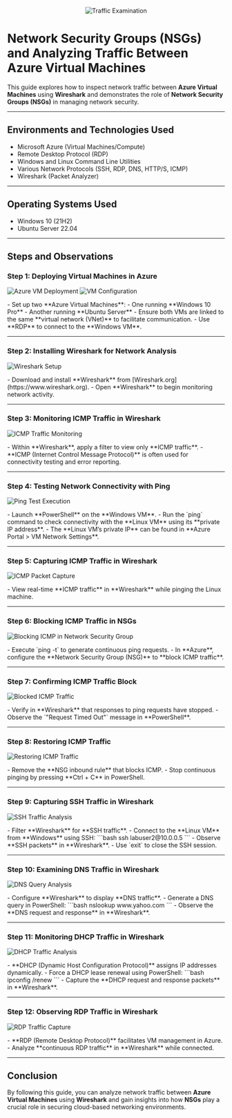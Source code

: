 <p align="center">
<img src="https://i.imgur.com/Ua7udoS.png" alt="Traffic Examination"/>
</p>

# **Network Security Groups (NSGs) and Analyzing Traffic Between Azure Virtual Machines**
This guide explores how to inspect network traffic between **Azure Virtual Machines** using **Wireshark** and demonstrates the role of **Network Security Groups (NSGs)** in managing network security.

---

## **Environments and Technologies Used**
- Microsoft Azure (Virtual Machines/Compute)
- Remote Desktop Protocol (RDP)
- Windows and Linux Command Line Utilities
- Various Network Protocols (SSH, RDP, DNS, HTTP/S, ICMP)
- Wireshark (Packet Analyzer)

---

## **Operating Systems Used**
- Windows 10 (21H2)
- Ubuntu Server 22.04

---

## **Steps and Observations**

### **Step 1: Deploying Virtual Machines in Azure**
<p>
<img src="https://i.imgur.com/EwX8Y7s.png" alt="Azure VM Deployment"/>
<img src="https://i.imgur.com/JGhlxJJ.png" alt="VM Configuration"/>
</p>
- Set up two **Azure Virtual Machines**:
  - One running **Windows 10 Pro**
  - Another running **Ubuntu Server**
- Ensure both VMs are linked to the same **virtual network (VNet)** to facilitate communication.
- Use **RDP** to connect to the **Windows VM**.

---

### **Step 2: Installing Wireshark for Network Analysis**
<p>
<img src="https://i.imgur.com/1BYvdJZ.png" alt="Wireshark Setup"/>
</p>
- Download and install **Wireshark** from [Wireshark.org](https://www.wireshark.org).
- Open **Wireshark** to begin monitoring network activity.

---

### **Step 3: Monitoring ICMP Traffic in Wireshark**
<p>
<img src="https://i.imgur.com/3gTUIDW.png" alt="ICMP Traffic Monitoring"/>
</p>
- Within **Wireshark**, apply a filter to view only **ICMP traffic**.
- **ICMP (Internet Control Message Protocol)** is often used for connectivity testing and error reporting.

---

### **Step 4: Testing Network Connectivity with Ping**
<p>
<img src="https://i.imgur.com/HgLp5AR.png" alt="Ping Test Execution"/>
</p>
- Launch **PowerShell** on the **Windows VM**.
- Run the `ping` command to check connectivity with the **Linux VM** using its **private IP address**.
- The **Linux VM’s private IP** can be found in **Azure Portal > VM Network Settings**.

---

### **Step 5: Capturing ICMP Traffic in Wireshark**
<p>
<img src="https://i.imgur.com/nurPwTN.png" alt="ICMP Packet Capture"/>
</p>
- View real-time **ICMP traffic** in **Wireshark** while pinging the Linux machine.

---

### **Step 6: Blocking ICMP Traffic in NSGs**
<p>
<img src="https://i.imgur.com/X4yfgee.png" alt="Blocking ICMP in Network Security Group"/>
</p>
- Execute `ping -t` to generate continuous ping requests.
- In **Azure**, configure the **Network Security Group (NSG)** to **block ICMP traffic**.

---

### **Step 7: Confirming ICMP Traffic Block**
<p>
<img src="https://i.imgur.com/UvdXvva.png" alt="Blocked ICMP Traffic"/>
</p>
- Verify in **Wireshark** that responses to ping requests have stopped.
- Observe the `"Request Timed Out"` message in **PowerShell**.

---

### **Step 8: Restoring ICMP Traffic**
<p>
<img src="https://i.imgur.com/QstVuqS.png" alt="Restoring ICMP Traffic"/>
</p>
- Remove the **NSG inbound rule** that blocks ICMP.
- Stop continuous pinging by pressing **Ctrl + C** in PowerShell.

---

### **Step 9: Capturing SSH Traffic in Wireshark**
<p>
<img src="https://i.imgur.com/5sVds9j.png" alt="SSH Traffic Analysis"/>
</p>
- Filter **Wireshark** for **SSH traffic**.
- Connect to the **Linux VM** from **Windows** using SSH:
  ```bash
  ssh labuser2@10.0.0.5
  ```
- Observe **SSH packets** in **Wireshark**.
- Use `exit` to close the SSH session.

---

### **Step 10: Examining DNS Traffic in Wireshark**
<p>
<img src="https://i.imgur.com/WlKABeY.png" alt="DNS Query Analysis"/>
</p>
- Configure **Wireshark** to display **DNS traffic**.
- Generate a DNS query in PowerShell:
  ```bash
  nslookup www.yahoo.com
  ```
- Observe the **DNS request and response** in **Wireshark**.

---

### **Step 11: Monitoring DHCP Traffic in Wireshark**
<p>
<img src="https://i.imgur.com/afL911f.png" alt="DHCP Traffic Analysis"/>
</p>
- **DHCP (Dynamic Host Configuration Protocol)** assigns IP addresses dynamically.
- Force a DHCP lease renewal using PowerShell:
  ```bash
  ipconfig /renew
  ```
- Capture the **DHCP request and response packets** in **Wireshark**.

---

### **Step 12: Observing RDP Traffic in Wireshark**
<p>
<img src="https://i.imgur.com/KUhVqBe.png" alt="RDP Traffic Capture"/>
</p>
- **RDP (Remote Desktop Protocol)** facilitates VM management in Azure.
- Analyze **continuous RDP traffic** in **Wireshark** while connected.

---

## **Conclusion**
By following this guide, you can analyze network traffic between **Azure Virtual Machines** using **Wireshark** and gain insights into how **NSGs** play a crucial role in securing cloud-based networking environments.
